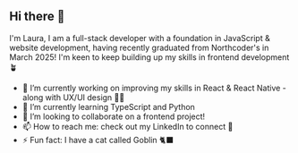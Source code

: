 ## Hi there 👋

I'm Laura, I am a full-stack developer with a foundation in JavaScript & website development, having recently graduated from Northcoder's in March 2025! I'm keen to keep building up my skills in frontend development 🪴

- 🔭 I’m currently working on improving my skills in React & React Native - along with UX/UI design 🧑‍🎨
- 🌱 I’m currently learning TypeScript and Python
- 👯 I’m looking to collaborate on a frontend project!
- 📫 How to reach me: check out my LinkedIn to connect 🍎
- ⚡ Fun fact: I have a cat called Goblin 🐈‍⬛

